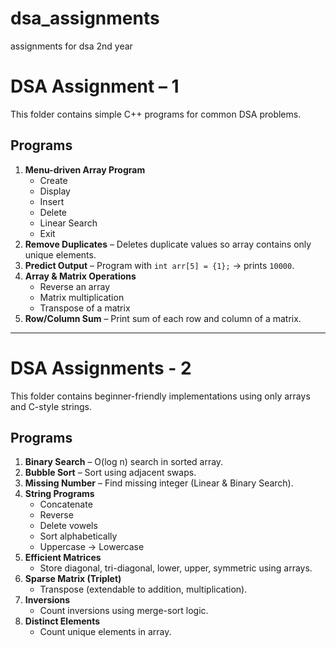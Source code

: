 # dsa_assignments
assignments for dsa 2nd year
# DSA Assignment – 1

This folder contains simple C++ programs for common DSA problems.

## Programs
1. **Menu-driven Array Program**
   - Create
   - Display
   - Insert
   - Delete
   - Linear Search
   - Exit
2. **Remove Duplicates** – Deletes duplicate values so array contains only unique elements.
3. **Predict Output** – Program with `int arr[5] = {1};` → prints `10000`.
4. **Array & Matrix Operations**
   - Reverse an array
   - Matrix multiplication
   - Transpose of a matrix
5. **Row/Column Sum** – Print sum of each row and column of a matrix.

---

# DSA Assignments - 2

This folder contains beginner-friendly implementations using only arrays and C-style strings.

## Programs
1. **Binary Search** – O(log n) search in sorted array.
2. **Bubble Sort** – Sort using adjacent swaps.
3. **Missing Number** – Find missing integer (Linear & Binary Search).
4. **String Programs**
   - Concatenate
   - Reverse
   - Delete vowels
   - Sort alphabetically
   - Uppercase → Lowercase
5. **Efficient Matrices**
   - Store diagonal, tri-diagonal, lower, upper, symmetric using arrays.
6. **Sparse Matrix (Triplet)**
   - Transpose (extendable to addition, multiplication).
7. **Inversions**
   - Count inversions using merge-sort logic.
8. **Distinct Elements**
   - Count unique elements in array.



